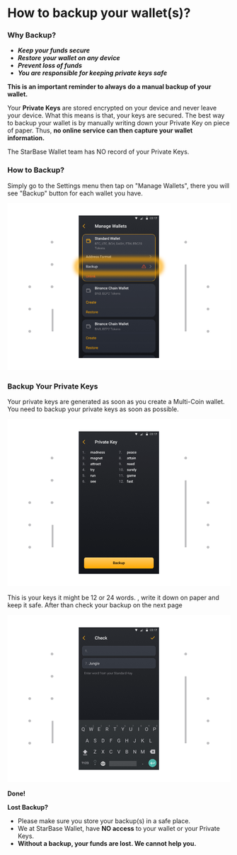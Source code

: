 # How to backup your wallet(s)?

### Why Backup?

- ***Keep your funds secure***
- ***Restore** **your wallet on any device***
- ***Prevent loss of funds***
- ***You are responsible for keeping private keys safe***

**This is an important reminder to always do a manual backup of your wallet.**

Your **Private Keys** are stored encrypted on your device and never leave your device. What this means is that, your keys are secured. The best way to backup your wallet is by manually writing down your Private Key on piece of paper. Thus, **no online service can then capture your wallet information.**

The StarBase Wallet team has NO record of your Private Keys.

### How to Backup?

Simply go to the Settings menu then tap on "Manage Wallets", there you will see "Backup" button for each wallet you have.

![](../images/android-backup-manage-l.png)

### Backup Your Private Keys

Your private keys are generated as soon as you create a Multi-Coin wallet. You need to backup your private keys as soon as possible.

![](../images/android-backup-pk-l.png)

This is your keys it might be 12 or 24 words. , write it down on paper and keep it safe. After than check your backup on the next page

![](../images/android-backup-check-l.png)

**Done!**

**Lost Backup?**

- Please make sure you store your backup(s) in a safe place.
- We at StarBase Wallet, have **NO access** to your wallet or your Private Keys.
- **Without a backup, your funds are lost. We cannot help you.**
